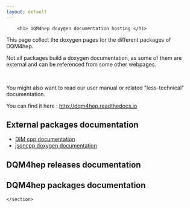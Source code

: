```yaml
---
layout: default
---
```

<script src="https://code.jquery.com/jquery-1.10.2.js"></script>
<script type="text/javascript">

	// load meta data fron json file
	$.getJSON( "meta.json", function( data ) {
	  
	  var releaseElement = $("#releases-dox-list");
	  var releaseFound = false;
	  
	  // get releases
	  if (data.hasOwnProperty("releases")) {
	    
	    var releases = data.releases;
	    var keys = Object.keys(releases);
	    
	    for(var rel in keys) {
	      
	      var relTitle = $("<h3>");
	      relTitle.html("DQM4hep (" + String(keys[rel]) + ")");
	      relTitle.appendTo( releaseElement );
	      
	      var pkgs = releases[keys[rel]];
	      var pkgKeys = Object.keys(pkgs);
	      pkgListElement = $("<ul>");
	      pkgListElement.appendTo(releaseElement);
	      
	      for(var pkg in pkgKeys) {
	        
	        pkgName = pkgKeys[pkg];
	        pkgVersion = pkgs[pkgName];
	        
	        pkgElement = $("<li>");
	        pkgAnchor = $("<a>");
	        pkgAnchor.attr("href", "/doxygen/" + pkgName + "/" + pkgVersion + "/index.html");
	        pkgAnchor.append(pkgName);
	        pkgAnchor.appendTo(pkgElement); 
	        pkgElement.append(" (" + pkgVersion + ")");
	                   
	        pkgElement.appendTo(pkgListElement);
	      }
	      
	      releaseFound = true;
	    }
	  }
	  
	  if ( ! releaseFound ) {
	    
	    var text = $("<p>");
	    text.html("No release yet. Read the master documentation of the different packages");
	    text.appendTo( releaseElement );
	    
	    console.log( "no release found !" );
	  }
	  
	  
	  
	  var packagesElement = $("#packages-dox-list");
	  
	  // get packages documentation
	  if (data.hasOwnProperty("packages")) {
	    
	    var packages = data.packages;
	    var keys = Object.keys(packages);
	    
	    for(var index in keys) {
	      
	      var pkgName = keys[index];
	      var pkgVersions = packages[pkgName].versions;
	                        
	      var pkgTitle = $("<h3>");

	      pkgTitle.html(pkgName);
	      pkgTitle.appendTo(packagesElement);
	      
	      versionListElement = $("<ul>");
	      versionListElement.appendTo(packagesElement);
	      
	      for (var v in pkgVersions) {
	        
	        var version = pkgVersions[v];
	        console.log("Package: " + pkgName + ", version: " + version);
	        
	        versionElement = $("<li>");
	        
	        if (version == "master") {
	          versionElement.prependTo(versionListElement);              
	        }
	        else {
	          versionElement.appendTo(versionListElement);
	        }

	        versionAnchor = $("<a>");
	        versionAnchor.attr("href", "/doxygen/" + pkgName + "/" + version + "/index.html");
	        versionAnchor.html(version);
	        versionAnchor.appendTo(versionElement);
	      }
	    }
	  }
	  
	});
    

</script>

<div id="main_content_wrap" class="outer">
	<section id="main_content" class="inner">

		<h1> DQM4hep doxygen documentation hosting </h1>

<p>This page collect the doxygen pages for the different packages of DQM4hep.</p>
<p>Not all packages build a doxygen documentation, as some of them are external and can be referenced from some other webpages.</p>
<br/>
<p>You might also want to read our user manual or related "less-technical" documentation.</p>
<p>You can find it here : <a href="http://dqm4hep.readthedocs.io">http://dqm4hep.readthedocs.io</a></p>

<div class="dox-section">
  <h2> External packages documentation </h2>
  <ul>
      <li> <a href="http://dim.web.cern.ch/dim/cpp_doc/DimCpp.html"> DIM cpp documentation </a> </li>
      <li> <a href="http://jsoncpp.sourceforge.net/annotated.html"> jsoncpp doxygen documentation </a> </li>
  </ul>
</div>

<div class="dox-section">
  <h2> DQM4hep releases documentation </h2>
  <div id="releases-dox-list" />
</div>

<div class="dox-section">
  <h2> DQM4hep packages documentation </h2>
  <div id="packages-dox-list" />
</div>

	</section>
</div>